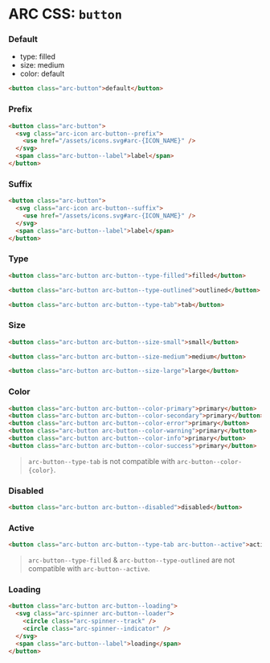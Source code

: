 # ARC CSS: `button`

### Default

- type: filled
- size: medium
- color: default

```html
<button class="arc-button">default</button>
```

### Prefix

```html
<button class="arc-button">
  <svg class="arc-icon arc-button--prefix">
    <use href="/assets/icons.svg#arc-{ICON_NAME}" />
  </svg>
  <span class="arc-button--label">label</span>
</button>
```

### Suffix

```html
<button class="arc-button">
  <svg class="arc-icon arc-button--suffix">
    <use href="/assets/icons.svg#arc-{ICON_NAME}" />
  </svg>
  <span class="arc-button--label">label</span>
</button>
```

### Type

```html
<button class="arc-button arc-button--type-filled">filled</button>

<button class="arc-button arc-button--type-outlined">outlined</button>

<button class="arc-button arc-button--type-tab">tab</button>
```

### Size

```html
<button class="arc-button arc-button--size-small">small</button>

<button class="arc-button arc-button--size-medium">medium</button>

<button class="arc-button arc-button--size-large">large</button>
```

### Color

```html
<button class="arc-button arc-button--color-primary">primary</button>
<button class="arc-button arc-button--color-secondary">primary</button>
<button class="arc-button arc-button--color-error">primary</button>
<button class="arc-button arc-button--color-warning">primary</button>
<button class="arc-button arc-button--color-info">primary</button>
<button class="arc-button arc-button--color-success">primary</button>
```

> `arc-button--type-tab` is not compatible with `arc-button--color-{color}`.

### Disabled

```html
<button class="arc-button arc-button--disabled">disabled</button>
```

### Active

```html
<button class="arc-button arc-button--type-tab arc-button--active">active</button>
```

> `arc-button--type-filled` & `arc-button--type-outlined` are not compatible with `arc-button--active`.

### Loading

```html
<button class="arc-button arc-button--loading">
  <svg class="arc-spinner arc-button--loader">
    <circle class="arc-spinner--track" />
    <circle class="arc-spinner--indicator" />
  </svg>
  <span class="arc-button--label">loading</span>
</button>
```
